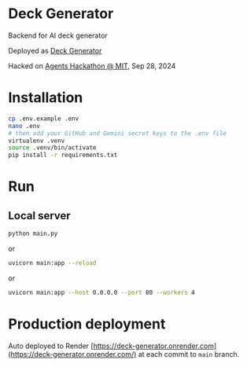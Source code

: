 # Deck Generator

Backend for AI deck generator

Deployed as [Deck Generator](https://deck-generator.onrender.com/)

Hacked on [Agents Hackathon @ MIT](https://app.agihouse.org/events/Agents-Hackathon-Powered-by-Jamba-20240928), Sep 28, 2024

# Installation

```bash
cp .env.example .env
nano .env
# then add your GitHub and Gemini secret keys to the .env file
virtualenv .venv
source .venv/bin/activate
pip install -r requirements.txt
```

# Run

## Local server

```bash
python main.py
```

or 

```bash
uvicorn main:app --reload
```

or 
```bash
uvicorn main:app --host 0.0.0.0 --port 80 --workers 4
```

# Production deployment  

Auto deployed to Render [https://deck-generator.onrender.com](https://deck-generator.onrender.com/) at each commit to `main` branch.
